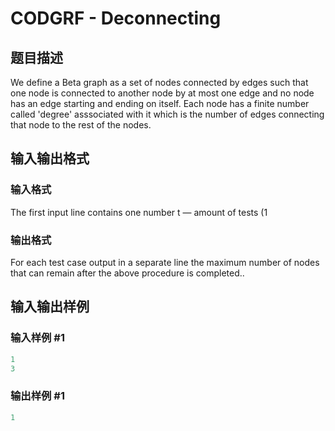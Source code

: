 # CODGRF - Deconnecting

## 题目描述

We define a Beta graph as a set of nodes connected by edges such that one node is connected to another node by at most one edge and no node has an edge starting and ending on itself. Each node has a finite number called 'degree' asssociated with it which is the number of edges connecting that node to the rest of the nodes.

## 输入输出格式

### 输入格式

The first input line contains one number t — amount of tests (1

### 输出格式

For each test case output in a separate line the maximum number of nodes that can remain after the above procedure is completed..

## 输入输出样例

### 输入样例 #1

```cpp
1
3
```


### 输出样例 #1

```cpp
1
```


